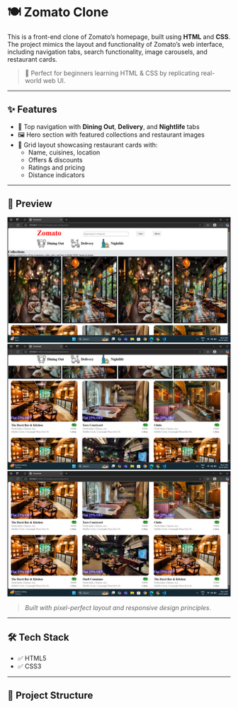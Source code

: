 # 🍽️ Zomato Clone

This is a front-end clone of Zomato’s homepage, built using **HTML** and **CSS**. The project mimics the layout and functionality of Zomato’s web interface, including navigation tabs, search functionality, image carousels, and restaurant cards.

> 🔰 Perfect for beginners learning HTML & CSS by replicating real-world web UI.

---

## ✨ Features

- 🔎 Top navigation with **Dining Out**, **Delivery**, and **Nightlife** tabs
- 🖼️ Hero section with featured collections and restaurant images
- 🍴 Grid layout showcasing restaurant cards with:
  - Name, cuisines, location
  - Offers & discounts
  - Ratings and pricing
  - Distance indicators

---

## 📸 Preview

![Zomato Clone Preview](https://github.com/ShivamThakur121/Zomato-Clone/blob/main/Screenshot%20(77).png)
![Zomato Clone Preview](https://github.com/ShivamThakur121/Zomato-Clone/blob/main/Screenshot%20(78).png)
![Zomato Clone Preview](https://github.com/ShivamThakur121/Zomato-Clone/blob/main/Screenshot%20(79).png)

> *Built with pixel-perfect layout and responsive design principles.*

---

## 🛠️ Tech Stack

- ✅ HTML5
- ✅ CSS3

---

## 📁 Project Structure

